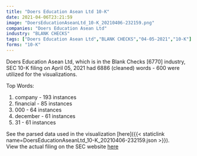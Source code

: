 ```yaml
---
title: "Doers Education Asean Ltd 10-K"
date: 2021-04-06T23:21:59
image: "DoersEducationAseanLtd_10-K_20210406-232159.png"
companies: "Doers Education Asean Ltd"
industry: "BLANK CHECKS"
tags: ["Doers Education Asean Ltd","BLANK CHECKS","04-05-2021","10-K"]
forms: "10-K"
---
```

Doers Education Asean Ltd, which is in the Blank Checks [6770] industry, SEC 10-K filing on April 05, 2021 had 6886 (cleaned) words - 600 were utilized for the visualizations.

Top Words:
1. company - 193 instances
2. financial - 85 instances
3. 000 - 64 instances
4. december - 61 instances
5. 31 - 61 instances


See the parsed data used in the visualization [here]({{< staticlink name=DoersEducationAseanLtd_10-K_20210406-232159.json >}}).  
View the actual filing on the SEC website [here](https://www.sec.gov/Archives/edgar/data/1672885/0001213900-21-020008.txt)
